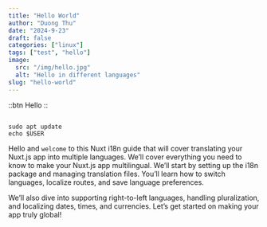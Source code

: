 ```yaml
---
title: "Hello World"
author: "Duong Thu"
date: "2024-9-23"
draft: false
categories: ["linux"]
tags: ["test", "hello"]
image:
  src: "/img/hello.jpg"
  alt: "Hello in different languages"
slug: "hello-world"
---
```


::btn
Hello
::

```shell

sudo apt update
echo $USER

```

Hello and `welcome` to this Nuxt i18n guide that will cover translating your Nuxt.js app into multiple languages. We’ll cover everything you need to know to make your Nuxt.js app multilingual. We’ll start by setting up the i18n package and managing translation files. You’ll learn how to switch languages, localize routes, and save language preferences.

We’ll also dive into supporting right-to-left languages, handling pluralization, and localizing dates, times, and currencies. Let’s get started on making your app truly global!
